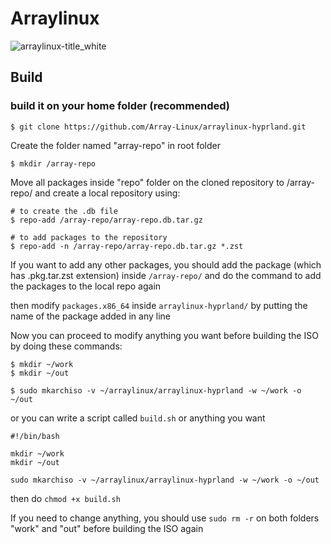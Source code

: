 # Arraylinux

![arraylinux-title_white](https://github.com/user-attachments/assets/90678f09-ab0e-4673-a0a0-da2040295861)

## Build
### build it on your home folder (recommended)

    $ git clone https://github.com/Array-Linux/arraylinux-hyprland.git

Create the folder named "array-repo" in root folder 

    $ mkdir /array-repo

Move all packages inside "repo" folder on the cloned repository to /array-repo/ and create a local repository using:

    # to create the .db file
    $ repo-add /array-repo/array-repo.db.tar.gz
     
    # to add packages to the repository
    $ repo-add -n /array-repo/array-repo.db.tar.gz *.zst

If you want to add any other packages, you should add the package (which has .pkg.tar.zst extension) inside ``/array-repo/`` and do the command to add the packages to the local repo again

 then modify ``packages.x86_64`` inside ``arraylinux-hyprland/`` by putting the name of the package added in any line

Now you can proceed to modify anything you want before building the ISO by doing these commands:

    $ mkdir ~/work
    $ mkdir ~/out

    $ sudo mkarchiso -v ~/arraylinux/arraylinux-hyprland -w ~/work -o ~/out

or you can write a script called ``build.sh`` or anything you want

    #!/bin/bash

    mkdir ~/work
    mkdir ~/out

    sudo mkarchiso -v ~/arraylinux/arraylinux-hyprland -w ~/work -o ~/out
then do ``chmod +x build.sh``

If you need to change anything, you should use ```sudo rm -r``` on both folders "work" and "out" before building the ISO again
